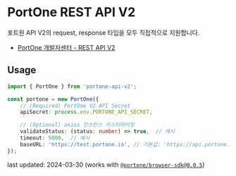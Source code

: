# PortOne REST API V2

포트원 API V2의 request, response 타입을 모두 직접적으로 지원합니다.

- [PortOne 개발자센터 - REST API V2](https://developers.portone.io/api/rest-v2?v=v2)


## Usage
```ts
import { PortOne } from 'portone-api-v2';

const portone = new PortOne({
    // (Required) PortOne V2 API Secret
    apiSecret: process.env.PORTONE_API_SECRET,

    // (Optional) axios 인스턴스 커스터마이징
    validateStatus: (status: number) => true,  // 예시
    timeout: 5000,  // 예시
    baseURL: 'https://test.portone.io', // 기본값: 'https://api.portone.io'
});
```


last updated: 2024-03-30 (works with [`@portone/browser-sdk@0.0.5`](https://www.npmjs.com/package/@portone/browser-sdk?activeTab=readme))